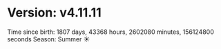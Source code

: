 # Version: v4.11.11
Time since birth: 1807 days, 43368 hours, 2602080 minutes, 156124800 seconds
Season: Summer ☀️
